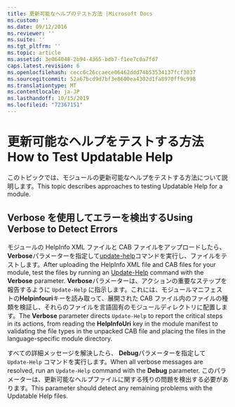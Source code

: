 ```yaml
---
title: 更新可能なヘルプのテスト方法 |Microsoft Docs
ms.custom: ''
ms.date: 09/12/2016
ms.reviewer: ''
ms.suite: ''
ms.tgt_pltfrm: ''
ms.topic: article
ms.assetid: 3e064048-2b94-4365-bdb7-f1ee7c0a7fd7
caps.latest.revision: 6
ms.openlocfilehash: cecc6c26ccaece06462ddd74b53534137fcf3037
ms.sourcegitcommit: 52a67bcd9d7bf3e8600ea4302d1fa8970ff9c998
ms.translationtype: MT
ms.contentlocale: ja-JP
ms.lasthandoff: 10/15/2019
ms.locfileid: "72367151"
---
```

# <a name="how-to-test-updatable-help"></a><span data-ttu-id="6887e-102">更新可能なヘルプをテストする方法</span><span class="sxs-lookup"><span data-stu-id="6887e-102">How to Test Updatable Help</span></span>

<span data-ttu-id="6887e-103">このトピックでは、モジュールの更新可能なヘルプをテストする方法について説明します。</span><span class="sxs-lookup"><span data-stu-id="6887e-103">This topic describes approaches to testing Updatable Help for a module.</span></span>

## <a name="using-verbose-to-detect-errors"></a><span data-ttu-id="6887e-104">Verbose を使用してエラーを検出する</span><span class="sxs-lookup"><span data-stu-id="6887e-104">Using Verbose to Detect Errors</span></span>

<span data-ttu-id="6887e-105">モジュールの HelpInfo XML ファイルと CAB ファイルをアップロードしたら、 **Verbose**パラメーターを指定して[update-help](/powershell/module/Microsoft.PowerShell.Core/Update-Help)コマンドを実行し、ファイルをテストします。</span><span class="sxs-lookup"><span data-stu-id="6887e-105">After uploading the HelpInfo XML file and CAB files for your module, test the files by running an [Update-Help](/powershell/module/Microsoft.PowerShell.Core/Update-Help) command with the **Verbose** parameter.</span></span> <span data-ttu-id="6887e-106">**Verbose**パラメーターは、アクションの重要なステップを報告するように `Update-Help` に指示します。これには、モジュールマニフェストの**Helpinfouri**キーを読み取って、展開された CAB ファイル内のファイルの種類を検証し、それらのファイルを言語固有のモジュールディレクトリに配置します。</span><span class="sxs-lookup"><span data-stu-id="6887e-106">The **Verbose** parameter directs `Update-Help` to report the critical steps in its actions, from reading the **HelpInfoUri** key in the module manifest to validating the file types in the unpacked CAB file and placing the files in the language-specific module directory.</span></span>

<span data-ttu-id="6887e-107">すべての詳細メッセージを解決したら、 **Debug**パラメーターを指定して `Update-Help` コマンドを実行します。</span><span class="sxs-lookup"><span data-stu-id="6887e-107">When all verbose messages are resolved, run an `Update-Help` command with the **Debug** parameter.</span></span> <span data-ttu-id="6887e-108">このパラメーターは、更新可能なヘルプファイルに関する残りの問題を検出する必要があります。</span><span class="sxs-lookup"><span data-stu-id="6887e-108">This parameter should detect any remaining problems with the Updatable Help files.</span></span>